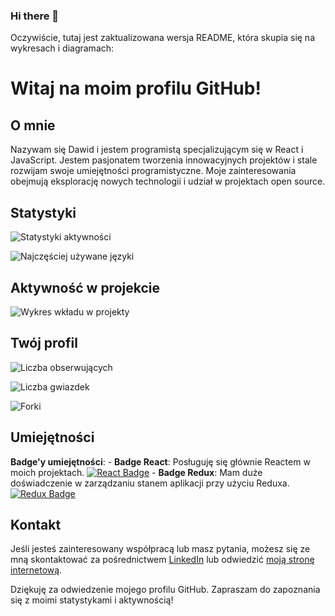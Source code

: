 ### Hi there 👋

Oczywiście, tutaj jest zaktualizowana wersja README, która skupia się na wykresach i diagramach:

# Witaj na moim profilu GitHub!

## O mnie

Nazywam się Dawid i jestem programistą specjalizującym się w React i JavaScript. Jestem pasjonatem tworzenia innowacyjnych projektów i stale rozwijam swoje umiejętności programistyczne. Moje zainteresowania obejmują eksplorację nowych technologii i udział w projektach open source.

## Statystyki

![Statystyki aktywności](https://github-readme-stats.vercel.app/api?username=marksoft92&show_icons=true&theme=radical&count_private=true)

![Najczęściej używane języki](https://github-readme-stats.vercel.app/api/top-langs/?username=marksoft92&layout=compact&theme=radical)

## Aktywność w projekcie

![Wykres wkładu w projekty](https://github-readme-stats.vercel.app/api/wakatime?username=marksoft92&layout=compact&theme=radical)

## Twój profil

![Liczba obserwujących](https://img.shields.io/github/followers/marksoft92?label=Obserwujący&style=social)

![Liczba gwiazdek](https://img.shields.io/github/stars/marksoft92?label=Gwiazdki&style=social)

![Forki](https://img.shields.io/github/forks/marksoft92/repo-name?style=social)


## Umiejętności


**Badge'y umiejętności**:
    - **Badge React**: Posługuję się głównie Reactem w moich projektach. 
    [![React Badge](https://img.shields.io/badge/-React-61DAFB?logo=react&logoColor=white)](https://reactjs.org/)
    - **Badge Redux**: Mam duże doświadczenie w zarządzaniu stanem aplikacji przy użyciu Reduxa. 
    [![Redux Badge](https://img.shields.io/badge/-Redux-764ABC?logo=redux&logoColor=white)](https://redux.js.org/)



## Kontakt

Jeśli jesteś zainteresowany współpracą lub masz pytania, możesz się ze mną skontaktować za pośrednictwem [LinkedIn](https://www.linkedin.com/in/dawid-bie%C5%84kowski/) lub odwiedzić [moją stronę internetową](https://www.code-review.pl).

Dziękuję za odwiedzenie mojego profilu GitHub. Zapraszam do zapoznania się z moimi statystykami i aktywnością!

<!--
**marksoft92/marksoft92** is a ✨ _special_ ✨ repository because its `README.md` (this file) appears on your GitHub profile.

Here are some ideas to get you started:

- 🔭 I’m currently working on ...
- 🌱 I’m currently learning ...
- 👯 I’m looking to collaborate on ...
- 🤔 I’m looking for help with ...
- 💬 Ask me about ...
- 📫 How to reach me: ...
- 😄 Pronouns: ...
- ⚡ Fun fact: ...
-->
